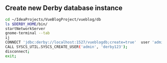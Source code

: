 ## Create new Derby database instance
```bash
cd ~/IdeaProjects/VueBlogProject/vueblog/db
ls $DERBY_HOME/bin/
startNetworkServer
gnome-terminal --tab
ij
CONNECT 'jdbc:derby://localhost:1527/vueblogdb;create=true'  user 'admin';
CALL SYSCS_UTIL.SYSCS_CREATE_USER('admin', 'derby123');
disconnect;
exit;
```


